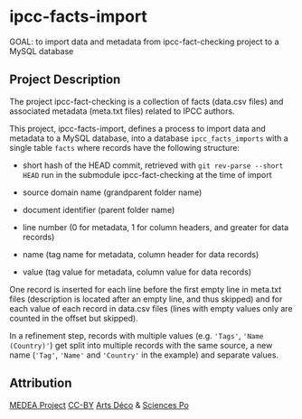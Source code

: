 ipcc-facts-import
=================

GOAL: to import data and metadata
from ipcc-fact-checking project
to a MySQL database

## Project Description

The project ipcc-fact-checking is a collection of facts (data.csv files)
and associated metadata (meta.txt files) related to IPCC authors.

This project, ipcc-facts-import, defines a process to import data
and metadata to a MySQL database, into a database `ipcc_facts_imports`
with a single table `facts` where records have the following structure:

  * short hash of the HEAD commit,
  retrieved with `git rev-parse --short HEAD` run in the submodule
  ipcc-fact-checking at the time of import

  * source domain name (grandparent folder name)

  * document identifier (parent folder name)

  * line number
  (0 for metadata, 1 for column headers, and greater for data records)

  * name (tag name for metadata, column header for data records)

  * value (tag value for metadata, column value for data records)

  One record is inserted for each line before the first empty line
  in meta.txt files (description is located after an empty line,
  and thus skipped) and for each value of each record in data.csv files
  (lines with empty values only are counted in the offset but skipped).

  In a refinement step, records with multiple values
  (e.g. `'Tags'`, `'Name (Country)'`) get split into multiple records
  with the same source, a new name  (`'Tag'`, `'Name'` and `'Country'`
  in the example) and separate values.

## Attribution

[MEDEA Project][MEDEA]
[CC-BY][] [Arts Déco][Arts Deco] & [Sciences Po][Medialab]

[MEDEA]: http://www.projetmedea.fr/
[CC-BY]: https://creativecommons.org/licenses/by/4.0/
         "Creative Commons Attribution 4.0 International"
[Arts Deco]: http://www.ensad.fr/en
             "École Nationale Supérieure des Arts Décoratifs"
[Medialab]: http://www.medialab.sciences-po.fr/
               "Sciences Po Médialab"

